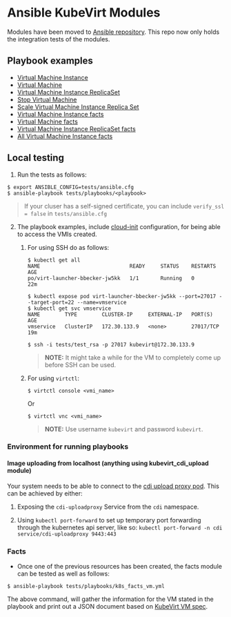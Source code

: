 # Ansible KubeVirt Modules

Modules have been moved to [Ansible repository](https://github.com/ansible/ansible/tree/devel/lib/ansible/modules/cloud/kubevirt). This repo now only holds the integration tests of the modules.

## Playbook examples

* [Virtual Machine Instance](tests/playbooks/k8s_vmi.yml)
* [Virtual Machine](tests/playbooks/k8s_vm.yml)
* [Virtual Machine Instance ReplicaSet](tests/playbooks/k8s_vmirs.yml)
* [Stop Virtual Machine](tests/playbooks/kubevirt_vm_status.yml)
* [Scale Virtual Machine Instance Replica Set](tests/playbooks/kubevirt_scale_vmirs.yml)
* [Virtual Machine Instance facts](tests/playbooks/k8s_facts_vmi.yml)
* [Virtual Machine facts](tests/playbooks/k8s_facts_vm.yml)
* [Virtual Machine Instance ReplicaSet facts](tests/playbooks/k8s_facts_vmirs.yml)
* [All Virtual Machine Instance facts](tests/playbooks/k8s_facts.yml)

## Local testing

1. Run the tests as follows:

```shell
$ export ANSIBLE_CONFIG=tests/ansible.cfg
$ ansible-playbook tests/playbooks/<playbook>
```
> If your cluser has a self-signed certificate, you can include `verify_ssl = false` in `tests/ansible.cfg`

2. The playbook examples, include [cloud-init](http://cloudinit.readthedocs.io/en/latest/) configuration, for being able to access the VMIs created.

    1. For using SSH do as follows:

        ```shell
        $ kubectl get all
        NAME                             READY     STATUS    RESTARTS   AGE
        po/virt-launcher-bbecker-jw5kk   1/1       Running   0          22m

        $ kubectl expose pod virt-launcher-bbecker-jw5kk --port=27017 --target-port=22 --name=vmservice
        $ kubectl get svc vmservice
        NAME        TYPE        CLUSTER-IP     EXTERNAL-IP   PORT(S)     AGE
        vmservice   ClusterIP   172.30.133.9   <none>        27017/TCP   19m

        $ ssh -i tests/test_rsa -p 27017 kubevirt@172.30.133.9
        ```

        > **NOTE:** It might take a while for the VM to completely come up before SSH can be used.

    2. For using `virtctl`:

        ```shell
        $ virtctl console <vmi_name>
        ```

        Or

        ```shell
        $ virtctl vnc <vmi_name>
        ```

        > **NOTE:** Use username `kubevirt` and password `kubevirt`.

### Environment for running playbooks

#### Image uploading from localhost (anything using kubevirt_cdi_upload module)

Your system needs to be able to connect to the [cdi upload proxy pod](https://github.com/kubevirt/containerized-data-importer/blob/master/doc/upload.md). This can be achieved by either:

1. Exposing the `cdi-uploadproxy` Service from the `cdi` namespace.

2. Using `kubectl port-forward` to set up temporary port forwarding through the kubernetes api server, like so: `kubectl port-forward -n cdi service/cdi-uploadproxy 9443:443`

### Facts

* Once one of the previous resources has been created, the facts module can be tested as well as follows:

```shell
$ ansible-playbook tests/playbooks/k8s_facts_vm.yml
```

The above command, will gather the information for the VM stated in the playbook and print out a JSON document based on [KubeVirt VM spec](https://kubevirt.io/api-reference/master/definitions.html#_v1_virtualmachine).
